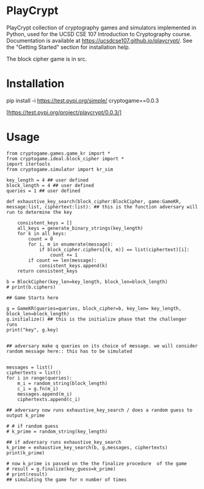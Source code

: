 # PlayCrypt
PlayCrypt collection of cryptography games and simulators implemented in Python, used for the UCSD CSE 107 Introduction to Cryptography course. Documentation is available at https://ucsdcse107.github.io/playcrypt/. See the "Getting Started" section for installation help.

The block cipher game is in src. 

# Installation

pip install -i https://test.pypi.org/simple/ cryptogame==0.0.3

[https://test.pypi.org/project/playcrypt/0.0.3/]

# Usage
```
from cryptogame.games.game_kr import *
from cryptogame.ideal.block_cipher import *
import itertools
from cryptogame.simulator import kr_sim

key_length = 4 ## user defined
block_length = 4 ## user defined
queries = 1 ## user defined

def exhaustive_key_search(block_cipher:BlockCipher, game:GameKR, message:list, ciphertext:list): ## this is the function adversary will run to determine the key

	consistent_keys = []
	all_keys = generate_binary_strings(key_length)
	for k in all_keys:
		count = 0
		for i, m in enumerate(message):
			if block_cipher.ciphers[(k, m)] == list(ciphertext)[i]:
				count += 1
		if count == len(message):
			consistent_keys.append(k)
	return consistent_keys

b = BlockCipher(key_len=key_length, block_len=block_length)
# print(b.ciphers)

## Game Starts here

g = GameKR(queries=queries, block_cipher=b, key_len= key_length, block_len=block_length)
g.initialize() ## this is the initialize phase that the challenger runs
print("key", g.key)


## adversary make q queries on its choice of message. we will consider random message here:: this has to be simulated


messages = list()
ciphertexts = list()
for i in range(queries):
	m_i = random_string(block_length)
	c_i = g.fn(m_i)
	messages.append(m_i)
	ciphertexts.append(c_i)

## adversary now runs exhaustive_key_search / does a random guess to output k_prime

# # if random guess
# k_prime = random_string(key_length)

## if adversary runs exhaustive_key_search
k_prime = exhaustive_key_search(b, g,messages, ciphertexts)
print(k_prime)

# now k_prime is passed on the the finalize procedure  of the game
# result = g.finalize(key_guess=k_prime)
# print(result)
## simulating the game for n number of times
```
